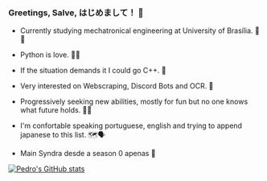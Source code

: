 ### Greetings, Salve, はじめまして！ 👋

- Currently studying mechatronical engineering at University of Brasília. 🏫🤖
- Python is love. 🐍🖤
- If the situation demands it I could go C++. 🤔
- Very interested on Webscraping, Discord Bots and OCR. 💭
- Progressively seeking new abilities, mostly for fun but no one knows what future holds. 📖🌝
- I'm confortable speaking portuguese, english and trying to append japanese to this list. 🗺️🗣️

- Main Syndra desde a season 0 apenas 💯

[![Pedro's GitHub stats](https://github-readme-stats.vercel.app/api?username=blkfrz&count_private=true&show_icons=true)](https://github.com/blkfrz/github-readme-stats)

